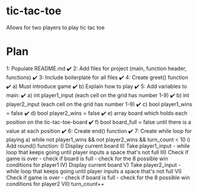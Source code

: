 # tic-tac-toe
Allows for two players to play tic tac toe

# Plan
1: Populate README.md ✔️
2: Add files for project (main, function header, functions) ✔️
3: Include boilerplate for all files ✔️
4: Create greet() function ✔️
    a) Must introduce game ✔️
    b) Explain how to play ✔️
5: Add variables to main: ✔️
    a) int player1_input (each cell on the grid has number 1-9) ✔️
    b) int player2_input (each cell on the grid has number 1-9) ✔️
    c) bool player1_wins = false ✔️
    d) bool player2_wins = false ✔️
    e) array board which holds each position on the tic-tac-toe-board ✔️
    f) bool board_full = false until there is a value at each position ✔️
6: Create end() function ✔️ 
7: Create while loop for playing
    a) while not player1_wins && not player2_wins && turn_count < 10
        i) Add round() function:
            I) Display current board
            II) Take player1_input
                - while loop that keeps going until player inputs a space that's not full
            III) Check if game is over
                - check if board is full
                - check for the 8 possible win conditions for player1
            IV) Display current board
            V) Take player2_input
                - while loop that keeps going until player inputs a space that's not full
            VI) Check if game is over
                - check if board is full
                - check for the 8 possible win conditions for player2
            VII) turn_count++